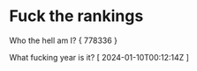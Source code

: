 # Fuck the rankings

Who the hell am I?
{ 778336 }

What fucking year is it?
[ 2024-01-10T00:12:14Z ]
